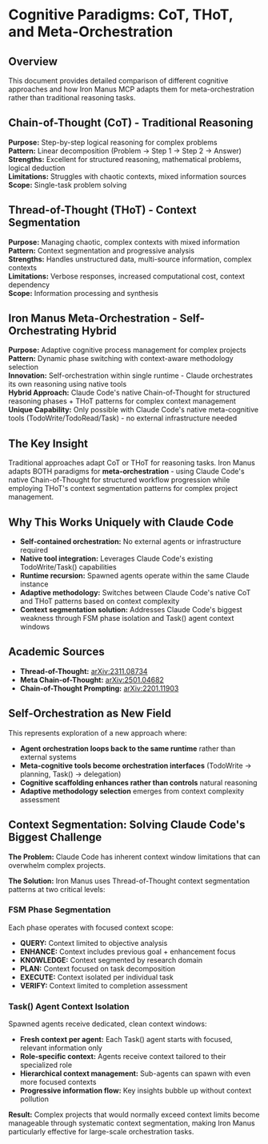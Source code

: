 # Cognitive Paradigms: CoT, THoT, and Meta-Orchestration

## Overview

This document provides detailed comparison of different cognitive approaches and how Iron Manus MCP adapts them for meta-orchestration rather than traditional reasoning tasks.

## Chain-of-Thought (CoT) - Traditional Reasoning

**Purpose:** Step-by-step logical reasoning for complex problems  
**Pattern:** Linear decomposition (Problem → Step 1 → Step 2 → Answer)  
**Strengths:** Excellent for structured reasoning, mathematical problems, logical deduction  
**Limitations:** Struggles with chaotic contexts, mixed information sources  
**Scope:** Single-task problem solving  

## Thread-of-Thought (THoT) - Context Segmentation

**Purpose:** Managing chaotic, complex contexts with mixed information  
**Pattern:** Context segmentation and progressive analysis  
**Strengths:** Handles unstructured data, multi-source information, complex contexts  
**Limitations:** Verbose responses, increased computational cost, context dependency  
**Scope:** Information processing and synthesis  

## Iron Manus Meta-Orchestration - Self-Orchestrating Hybrid

**Purpose:** Adaptive cognitive process management for complex projects  
**Pattern:** Dynamic phase switching with context-aware methodology selection  
**Innovation:** Self-orchestration within single runtime - Claude orchestrates its own reasoning using native tools  
**Hybrid Approach:** Claude Code's native Chain-of-Thought for structured reasoning phases + THoT patterns for complex context management  
**Unique Capability:** Only possible with Claude Code's native meta-cognitive tools (TodoWrite/TodoRead/Task) - no external infrastructure needed  

## The Key Insight

Traditional approaches adapt CoT or THoT for reasoning tasks. Iron Manus adapts BOTH paradigms for **meta-orchestration** - using Claude Code's native Chain-of-Thought for structured workflow progression while employing THoT's context segmentation patterns for complex project management.

## Why This Works Uniquely with Claude Code

- **Self-contained orchestration:** No external agents or infrastructure required
- **Native tool integration:** Leverages Claude Code's existing TodoWrite/Task() capabilities  
- **Runtime recursion:** Spawned agents operate within the same Claude instance
- **Adaptive methodology:** Switches between Claude Code's native CoT and THoT patterns based on context complexity
- **Context segmentation solution:** Addresses Claude Code's biggest weakness through FSM phase isolation and Task() agent context windows

## Academic Sources

- **Thread-of-Thought:** [arXiv:2311.08734](https://arxiv.org/abs/2311.08734)
- **Meta Chain-of-Thought:** [arXiv:2501.04682](https://arxiv.org/abs/2501.04682)
- **Chain-of-Thought Prompting:** [arXiv:2201.11903](https://arxiv.org/abs/2201.11903)

## Self-Orchestration as New Field

This represents exploration of a new approach where:
- **Agent orchestration loops back to the same runtime** rather than external systems
- **Meta-cognitive tools become orchestration interfaces** (TodoWrite → planning, Task() → delegation)
- **Cognitive scaffolding enhances rather than controls** natural reasoning
- **Adaptive methodology selection** emerges from context complexity assessment

## Context Segmentation: Solving Claude Code's Biggest Challenge

**The Problem:** Claude Code has inherent context window limitations that can overwhelm complex projects.

**The Solution:** Iron Manus uses Thread-of-Thought context segmentation patterns at two critical levels:

### FSM Phase Segmentation
Each phase operates with focused context scope:
- **QUERY:** Context limited to objective analysis
- **ENHANCE:** Context includes previous goal + enhancement focus
- **KNOWLEDGE:** Context segmented by research domain
- **PLAN:** Context focused on task decomposition
- **EXECUTE:** Context isolated per individual task
- **VERIFY:** Context limited to completion assessment

### Task() Agent Context Isolation
Spawned agents receive dedicated, clean context windows:
- **Fresh context per agent:** Each Task() agent starts with focused, relevant information only
- **Role-specific context:** Agents receive context tailored to their specialized role
- **Hierarchical context management:** Sub-agents can spawn with even more focused contexts
- **Progressive information flow:** Key insights bubble up without context pollution

**Result:** Complex projects that would normally exceed context limits become manageable through systematic context segmentation, making Iron Manus particularly effective for large-scale orchestration tasks.